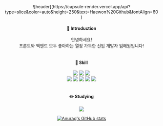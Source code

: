 <div align="center"> 
![header](https://capsule-render.vercel.app/api?type=slice&color=auto&height=250&text=Haewon%20Github&fontAlign=60)
  
####   :love_letter: Introduction
안녕하세요! 
<br/>
프론트와 백엔드 모두 좋아하는 열정 가득한 신입 개발자 임해원입니다!
<br/>
<br/>
####   :hammer: Skill
<img src="https://img.shields.io/badge/JAVA-007396?style=for-the-badge&logo=java&logoColor=white">
<img src="https://img.shields.io/badge/Spring-6DB33F?style=for-the-badge&logo=Spring&logoColor=white">
<img src="https://img.shields.io/badge/oracle-F80000?style=for-the-badge&logo=oracle&logoColor=white">
<br/>
<img src="https://img.shields.io/badge/html-E34F26?style=for-the-badge&logo=html5&logoColor=white">
<img src="https://img.shields.io/badge/css-1572B6?style=for-the-badge&logo=css3&logoColor=white">
<img src="https://img.shields.io/badge/javascript-F7DF1E?style=for-the-badge&logo=javascript&logoColor=black">
<img src="https://img.shields.io/badge/jquery-0769AD?style=for-the-badge&logo=jquery&logoColor=white">
<img src="https://img.shields.io/badge/github-181717?style=for-the-badge&logo=github&logoColor=white">
<br/>
<br/>
  
####   :pencil2: Studying
<img src="https://img.shields.io/badge/react-61DAFB?style=for-the-badge&logo=react&logoColor=black">
  
[![Anurag's GitHub stats](https://github-readme-stats.vercel.app/api?username=haeeewonn&hide_title=true&show_icons=true&include_all_commits=true&disable_animations=true&theme=vue)](https://github.com/anuraghazra/github-readme-stats)  
<!--
**haeeewonn/haeeewonn** is a ✨ _special_ ✨ repository because its `README.md` (this file) appears on your GitHub profile.

Here are some ideas to get you started:

- 🔭 I’m currently working on ...
- 🌱 I’m currently learning ...
- 👯 I’m looking to collaborate on ...
- 🤔 I’m looking for help with ...
- 💬 Ask me about ...
- 📫 How to reach me: ...
- 😄 Pronouns: ...
- ⚡ Fun fact: ...
-->
</div>
